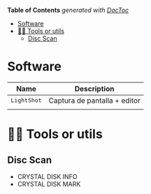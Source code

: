<!-- START doctoc generated TOC please keep comment here to allow auto update -->
<!-- DON'T EDIT THIS SECTION, INSTEAD RE-RUN doctoc TO UPDATE -->
**Table of Contents**  *generated with [DocToc](https://github.com/thlorenz/doctoc)*

- [Software](#software)
- [👨‍🔧 Tools or utils](#-tools-or-utils)
  - [Disc Scan](#disc-scan)

<!-- END doctoc generated TOC please keep comment here to allow auto update -->

# Software

| Name | Description |
| ---------| ----------- |
| <kbd>LightShot</kbd> | Captura de pantalla + editor |
| <kbd></kbd> | |

# 👨‍🔧 Tools or utils

## Disc Scan

- CRYSTAL DISK INFO
- CRYSTAL DISK MARK

